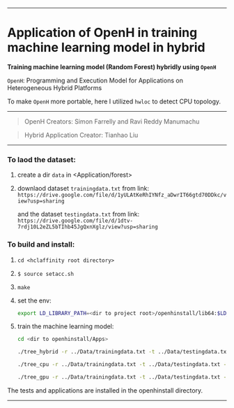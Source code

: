 ---------------------------------------------------------------------
# Application of OpenH in training machine learning model in hybrid
**Training machine learning model (Random Forest) hybridly using `OpenH`**

`OpenH`: Programming and Execution Model for Applications on Heterogeneous Hybrid Platforms

To make `OpenH` more portable, here I utilized `hwloc` to detect CPU topology. 

---------------------------------------------------------------------

> OpenH Creators: Simon Farrelly and Ravi Reddy Manumachu

> Hybrid Application Creator: Tianhao Liu

---------------------------------------------------------------------

### To laod the dataset:

1. create a dir `data` in <Application/forest>

2. downlaod dataset `trainingdata.txt` from link: `https://drive.google.com/file/d/1yULAtKeRhIYNfz_aDwrIT66gtd70DDkc/view?usp=sharing`

   and the dataset   `testingdata.txt` from link: `https://drive.google.com/file/d/1dtv-7rdj10L2eZL5bTIhb45JgQxnXglz/view?usp=sharing`

### To build and install:

1. ```cd <hclaffinity root directory>```

2. ```$ source setacc.sh```

3. ```make```

4. set the env:

    ~~~sh
    export LD_LIBRARY_PATH=<dir to project root>/openhinstall/lib64:$LD_LIBRARY_PATH
    ~~~

5. train the machine learning model:

    ~~~sh
    cd <dir to openhinstall/Apps>
    
    ./tree_hybrid -r ../Data/trainingdata.txt -t ../Data/testingdata.txt -d 784 -c 49 -s 10000 -m 10000 -p 0
    
    ./tree_cpu -r ../Data/trainingdata.txt -t ../Data/testingdata.txt -d 784 -c 49 -s 10000 -m 10000 -p 0 -n 10
    
    ./tree_gpu -r ../Data/trainingdata.txt -t ../Data/testingdata.txt -d 784 -c 49 -s 10000 -m 10000 -p 0 -n 10
    ~~~

The tests and applications are installed in the openhinstall directory.

---------------------------------------------------------------------
